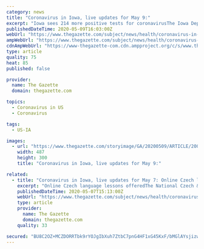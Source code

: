 ```yaml
---
category: news
title: "Coronavirus in Iowa, live updates for May 9:"
excerpt: "Iowa sees 214 more positive tests for coronavirusThe Iowa Department of Public Health on Saturday reported nine more deaths from COVID-19, for a total of 252 since March 8."
publishedDateTime: 2020-05-09T16:03:00Z
webUrl: "https://www.thegazette.com/subject/news/health/coronavirus-in-iowa-updates-numbers-saturday-may-9-20200509"
ampWebUrl: "https://www.thegazette.com/subject/news/health/coronavirus-in-iowa-updates-numbers-saturday-may-9-20200509?template=amphtml"
cdnAmpWebUrl: "https://www-thegazette-com.cdn.ampproject.org/c/s/www.thegazette.com/subject/news/health/coronavirus-in-iowa-updates-numbers-saturday-may-9-20200509?template=amphtml"
type: article
quality: 75
heat: 85
published: false

provider:
  name: The Gazette
  domain: thegazette.com

topics:
  - Coronavirus in US
  - Coronavirus

tags:
  - US-IA

images:
  - url: "https://www.thegazette.com/storyimage/GA/20200509/ARTICLE/200509710/AR/0/AR-200509710.jpg&MaxH=300&MaxW=500"
    width: 487
    height: 300
    title: "Coronavirus in Iowa, live updates for May 9:"

related:
  - title: "Coronavirus in Iowa, live updates for May 7: Online Czech language lessons"
    excerpt: "Online Czech language lessons offeredThe National Czech & Slovak Museum & Library recently partnered with Anna Cookov#xe1;, an instructor with CzechTalk, to offer online Czech language and culture lessons."
    publishedDateTime: 2020-05-07T15:13:00Z
    webUrl: "https://www.thegazette.com/subject/news/health/coronavirus-in-iowa-live-updates-for-may-7-online-czech-language-lessons-20200507"
    type: article
    provider:
      name: The Gazette
      domain: thegazette.com
    quality: 33

secured: "BU8C2OZ+MCZDORRTbk9rYOJgIbXuh7ZtbC7pnG4HF1xG45KxF/bMGlAYsjizw/spmsahrzI35R7S7X6glsNaZCUfVvUgxhtTU7boxQQr/gp76OyU677TkK8+SRhmLyELUShQR2CXPWdVRrL52FH6dCw5MmQMej6Dr+6zmiqhbPYgzsH+Qxq0mB3oa7pWdQlZW1gMOsASWf1DZhDQ9Ssqh9O4s9+UfIwmvDeCy81LB3p4yKWVkEHQIkMrlzh86/BorHx/QmQpH3/xzpatJuHeWinT3IrZ0LZuqTtskg+C5IFmYgp/8aCGtXNxKsnYv2n9pOjBUDvETjm0WHm4iUcnlegQ9TGCv42DiIN11F+sKxl/fbKKyeSaTIEKQd5fQ4C5+0N6gHCHPNPKWGbOiPvRj1SeHjVsj58rpIw7KAJC1yiaPVBsbm3dlNv/t6hRNZmYtic5MzR6Mi/x5bYpYlU1w6xX/6ULk5kjvOUxDW/T9N0=;VWzWd6rku3kPowS6uSgS9A=="
---
```


